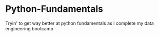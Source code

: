 # Python-Fundamentals

Tryin' to get way better at python fundamentals as I complete my data engineering bootcamp
